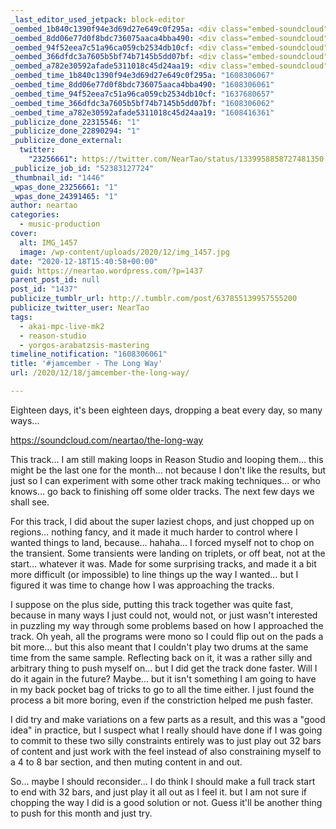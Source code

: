 ```yaml
---
_last_editor_used_jetpack: block-editor
_oembed_1b840c1390f94e3d69d27e649c0f295a: <div class="embed-soundcloud"><iframe title="The Long Way by NearTao" width="500" height="400" scrolling="no" frameborder="no" src="https://w.soundcloud.com/player/?visual=true&url=https%3A%2F%2Fapi.soundcloud.com%2Ftracks%2F950087074&show_artwork=true&maxwidth=500&maxheight=750&dnt=1"></iframe></div>
_oembed_8dd06e77d0f8bdc736075aaca4bba490: <div class="embed-soundcloud"><iframe title="The Long Way by NearTao" width="776" height="400" scrolling="no" frameborder="no" src="https://w.soundcloud.com/player/?visual=true&url=https%3A%2F%2Fapi.soundcloud.com%2Ftracks%2F950087074&show_artwork=true&maxwidth=776&maxheight=1000&dnt=1"></iframe></div>
_oembed_94f52eea7c51a96ca059cb2534db10cf: <div class="embed-soundcloud"><iframe title="The Long Way by NearTao" width="750" height="400" scrolling="no" frameborder="no" src="https://w.soundcloud.com/player/?visual=true&url=https%3A%2F%2Fapi.soundcloud.com%2Ftracks%2F950087074&show_artwork=true&maxheight=1000&maxwidth=750"></iframe></div>
_oembed_366dfdc3a7605b5bf74b7145b5dd07bf: <div class="embed-soundcloud"><iframe title="The Long Way by NearTao" width="584" height="400" scrolling="no" frameborder="no" src="https://w.soundcloud.com/player/?visual=true&url=https%3A%2F%2Fapi.soundcloud.com%2Ftracks%2F950087074&show_artwork=true&maxwidth=584&maxheight=876&dnt=1"></iframe></div>
_oembed_a782e30592afade5311018c45d24aa19: <div class="embed-soundcloud"><iframe title="Sudden Death by NearTao" width="500" height="400" scrolling="no" frameborder="no" src="https://w.soundcloud.com/player/?visual=true&url=https%3A%2F%2Fapi.soundcloud.com%2Ftracks%2F950834467&show_artwork=true&maxwidth=500&maxheight=750&dnt=1"></iframe></div>
_oembed_time_1b840c1390f94e3d69d27e649c0f295a: "1608306067"
_oembed_time_8dd06e77d0f8bdc736075aaca4bba490: "1608306061"
_oembed_time_94f52eea7c51a96ca059cb2534db10cf: "1637680657"
_oembed_time_366dfdc3a7605b5bf74b7145b5dd07bf: "1608306062"
_oembed_time_a782e30592afade5311018c45d24aa19: "1608416361"
_publicize_done_22315546: "1"
_publicize_done_22890294: "1"
_publicize_done_external:
  twitter:
    "23256661": https://twitter.com/NearTao/status/1339958858727481350
_publicize_job_id: "52383127724"
_thumbnail_id: "1446"
_wpas_done_23256661: "1"
_wpas_done_24391465: "1"
author: neartao
categories:
  - music-production
cover:
  alt: IMG_1457
  image: /wp-content/uploads/2020/12/img_1457.jpg
date: "2020-12-18T15:40:58+00:00"
guid: https://neartao.wordpress.com/?p=1437
parent_post_id: null
post_id: "1437"
publicize_tumblr_url: http://.tumblr.com/post/637855139957555200
publicize_twitter_user: NearTao
tags:
  - akai-mpc-live-mk2
  - reason-studio
  - yorgos-arabatzsis-mastering
timeline_notification: "1608306061"
title: '#jamcember - The Long Way'
url: /2020/12/18/jamcember-the-long-way/

---
```

Eighteen days, it's been eighteen days, dropping a beat every day, so many ways...

https://soundcloud.com/neartao/the-long-way

This track... I am still making loops in Reason Studio and looping them... this might be the last one for the month... not because I don't like the results, but just so I can experiment with some other track making techniques... or who knows... go back to finishing off some older tracks. The next few days we shall see.

For this track, I did about the super laziest chops, and just chopped up on regions... nothing fancy, and it made it much harder to control where I wanted things to land, because... hahaha... I forced myself not to chop on the transient. Some transients were landing on triplets, or off beat, not at the start... whatever it was. Made for some surprising tracks, and made it a bit more difficult (or impossible) to line things up the way I wanted... but I figured it was time to change how I was approaching the tracks.

I suppose on the plus side, putting this track together was quite fast, because in many ways I just could not, would not, or just wasn't interested in puzzling my way through some problems based on how I approached the track. Oh yeah, all the programs were mono so I could flip out on the pads a bit more... but this also meant that I couldn't play two drums at the same time from the same sample. Reflecting back on it, it was a rather silly and arbitrary thing to push myself on... but I did get the track done faster. Will I do it again in the future? Maybe... but it isn't something I am going to have in my back pocket bag of tricks to go to all the time either. I just found the process a bit more boring, even if the constriction helped me push faster.

I did try and make variations on a few parts as a result, and this was a "good idea" in practice, but I suspect what I really should have done if I was going to commit to these two silly constraints entirely was to just play out 32 bars of content and just work with the feel instead of also constraining myself to a 4 to 8 bar section, and then muting content in and out.

So... maybe I should reconsider... I do think I should make a full track start to end with 32 bars, and just play it all out as I feel it. but I am not sure if chopping the way I did is a good solution or not. Guess it'll be another thing to push for this month and just try.
